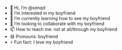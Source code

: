 - 👋 Hi, I’m @senqd
- 👀 I’m interested in my boyfriend
- 🌱 I’m currently learning how to see my boyfriend
- 💞️ I’m looking to collaborate with my boyfriend
- 📫 How to reach me: not at all/through my boyfriend
- 😄 Pronouns: boyfriend
- ⚡ Fun fact: I love my boyfriend
